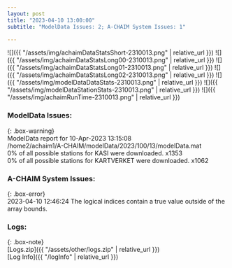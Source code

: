 ```yaml
---
layout: post
title: "2023-04-10 13:00:00"
subtitle: "ModelData Issues: 2; A-CHAIM System Issues: 1"

---
```


![]({{ "/assets/img/achaimDataStatsShort-2310013.png" | relative_url }})
![]({{ "/assets/img/achaimDataStatsLong00-2310013.png" | relative_url }})
![]({{ "/assets/img/achaimDataStatsLong01-2310013.png" | relative_url }})
![]({{ "/assets/img/achaimDataStatsLong02-2310013.png" | relative_url }})
![]({{ "/assets/img/modelDataDataStats-2310013.png" | relative_url }})
![]({{ "/assets/img/modelDataStationStats-2310013.png" | relative_url }})
![]({{ "/assets/img/achaimRunTime-2310013.png" | relative_url }})


### ModelData Issues:  
  
{: .box-warning}  
 ModelData report for 10-Apr-2023 13:15:08   
 /home2/achaim1/A-CHAIM/modelData/2023/100/13/modelData.mat   
 0% of all possible stations for KASI were downloaded. x1353   
 0% of all possible stations for KARTVERKET were downloaded. x1062   
  
### A-CHAIM System Issues:  
  
{: .box-error}  
2023-04-10 12:46:24 The logical indices contain a true value outside of the array bounds.  

### Logs:  
  
{: .box-note}  
[Logs.zip]({{ "/assets/other/logs.zip" | relative_url }})  
[Log Info]({{ "/logInfo" | relative_url }})  
